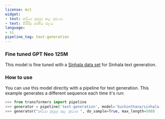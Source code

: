 ```yaml
---
license: mit
widget:
- text: කවියා නුමුහු කළ නුවණ
- text: පිරිසිදු පානීය ජලය
language:
- si
pipeline_tag: text-generation
---
```


### Fine tuned GPT Neo 125M 

This model is fine tuned with a [Sinhala data set](https://github.com/TharukaCkasthuri/plagiarism_detection_dataset_sinhala) for Sinhala text generation.

### How to use

You can use this model directly with a pipeline for text generation. This example generates a different sequence each time it's run:

```py
>>> from transformers import pipeline
>>> generator = pipeline('text-generation', model='Suchinthana/sinhala-gpt-neo')
>>> generator("කවියා නුමුහු කළ නුවණ ", do_sample=True, max_length=500)

```